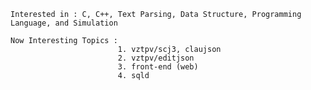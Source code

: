     Interested in : C, C++, Text Parsing, Data Structure, Programming Language, and Simulation
    
    Now Interesting Topics : 
                            1. vztpv/scj3, claujson
                            2. vztpv/editjson
                            3. front-end (web)
                            4. sqld
                            

